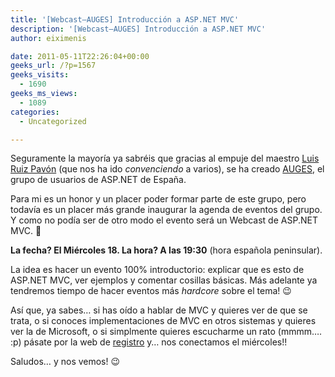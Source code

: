 ```yaml
---
title: '[Webcast–AUGES] Introducción a ASP.NET MVC'
description: '[Webcast–AUGES] Introducción a ASP.NET MVC'
author: eiximenis

date: 2011-05-11T22:26:04+00:00
geeks_url: /?p=1567
geeks_visits:
  - 1690
geeks_ms_views:
  - 1089
categories:
  - Uncategorized

---
```

Seguramente la mayoría ya sabréis que gracias al empuje del maestro <a href="http://geeks.ms/blogs/lruiz/" target="_blank" rel="noopener noreferrer">Luis Ruiz Pavón</a> (que nos ha ido _convenciendo_ a varios), se ha creado <a href="http://www.auges.org/" target="_blank" rel="noopener noreferrer">AUGES</a>, el grupo de usuarios de ASP.NET de España.

Para mi es un honor y un placer poder formar parte de este grupo, pero todavía es un placer más grande inaugurar la agenda de eventos del grupo. Y como no podía ser de otro modo el evento será un Webcast de ASP.NET MVC. 🙂 

**La fecha? El Miércoles 18. La hora? A las 19:30** (hora española peninsular).

La idea es hacer un evento 100% introductorio: explicar que es esto de ASP.NET MVC, ver ejemplos y comentar cosillas básicas. Más adelante ya tendremos tiempo de hacer eventos más _hardcore_ sobre el tema! 😉

Así que, ya sabes… si has oído a hablar de MVC y quieres ver de que se trata, o si conoces implementaciones de MVC en otros sistemas y quieres ver la de Microsoft, o si simplmente quieres escucharme un rato (mmmm…. :p) pásate por la web de <a href="https://msevents.microsoft.com/CUI/WebCastEventDetails.aspx?EventID=1032486954&EventCategory=4&culture=es-ES&CountryCode=ES" target="_blank" rel="noopener noreferrer">registro</a> y… nos conectamos el miércoles!!

Saludos… y nos vemos! 😉